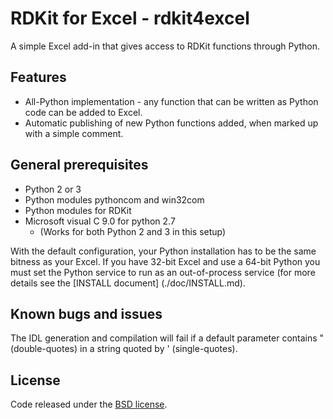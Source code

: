 # RDKit for Excel - rdkit4excel
A simple Excel add-in that gives access to RDKit functions through Python.


## Features
* All-Python implementation - any function that can be written as Python code can be
added to Excel.
* Automatic publishing of new Python functions added, when marked up with a simple comment.


## General prerequisites
* Python 2 or 3
* Python modules pythoncom and win32com
* Python modules for RDKit
* Microsoft visual C 9.0 for python 2.7
	* (Works for both Python 2 and 3 in this setup)

With the default configuration, your Python installation has to be the same bitness as your Excel.
If you have 32-bit Excel and use a 64-bit Python you must set the Python service to run as an
out-of-process service (for more details see the [INSTALL document] (./doc/INSTALL.md).


## Known bugs and issues
The IDL generation and compilation will fail if a default parameter contains " (double-quotes)
in a string quoted by ' (single-quotes).


## License
Code released under the [BSD license](https://github.com/janholstjensen/rdkit4excel/blob/master/LICENSE.TXT).

